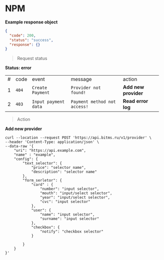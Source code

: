 # NPM 

**Example response object**
````json
{
  "code": 200,
  "status": "success",
  "response": {}
}
````


> Request status

**Status: error**

| | | | | |
|----------|----------|----------|-----------|-----------|
| # | code | event | message | action |
| 1 | ``404`` | ``Create Payment`` | ``Provider not found!`` | **Add new provider** | 
| 2 | ``403`` | ``Input payment data`` | ``Payment method not access!`` | **Read error log** | 

> Action

**Add new provider**
```http
curl --location --request POST 'https://api.bitms.ru/v1/provider' \
--header 'Content-Type: application/json' \
--data-raw '{
	"uri": "https://api.example.com",
	"name" : "example",
	"config": {
		"text_selector": {
			"price": "selector name",
			"description": "selector name"
		},
		"form_serletor": {
			"card" : {
				"number": "input selector",
				"mouth": "input/select selector",
				"year": "input/select selector",
				"cvc": "input selector"
			},
			"user": {
				"name": "input selector",
				"surname": "input selector"
			},
			"checkbox": {
				"notify": "checkbox selector"
			}
			
		}
	}
}'
```
